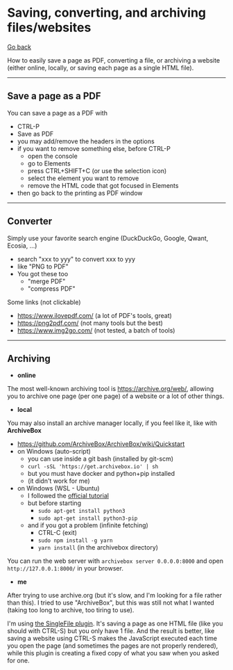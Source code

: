 # Saving, converting, and archiving files/websites

[Go back](..)

How to easily save a page as PDF, converting a file, or archiving a website (either online, locally, or saving each page as a single HTML file).

<hr class="sl">

## Save a page as a PDF

You can save a page as a PDF with

* CTRL-P
* Save as PDF
* you may add/remove the headers in the options
* if you want to remove something else, before CTRL-P
  * open the console
  * go to Elements
  * press CTRL+SHIFT+C (or use the selection icon)
  * select the element you want to remove
  * remove the HTML code that got focused in Elements
* then go back to the printing as PDF window

<hr class="sr">

## Converter

Simply use your favorite search engine (DuckDuckGo, Google, Qwant, Ecosia, ...)

* search "xxx to yyy" to convert xxx to yyy
* like "PNG to PDF"
* You got these too
  * "merge PDF"
  * "compress PDF"

Some links (not clickable)

* https://www.ilovepdf.com/ (a lot of PDF's tools, great)
* https://png2pdf.com/ (not many tools but the best)
* https://www.img2go.com/ (not tested, a batch of tools)

<hr class="sr">

## Archiving

* **online**

The most well-known archiving tool is <https://archive.org/web/>, allowing you to archive one page (per one page) of a website or a lot of other things.

* **local**

You may also install an archive manager locally, if you feel like it, like with **ArchiveBox**

* <https://github.com/ArchiveBox/ArchiveBox/wiki/Quickstart>
* on Windows (auto-script)
  * you can use inside a git bash (installed by git-scm)
  * ``curl -sSL 'https://get.archivebox.io' | sh``
  * but you must have docker and python+pip installed
  * (it didn't work for me)
* on Windows (WSL - Ubuntu)
  * I followed the [official tutorial](https://github.com/ArchiveBox/ArchiveBox#quickstart)
  * but before starting
    * ``sudo apt-get install python3``
    * ``sudo apt-get install python3-pip``
  * and if you got a problem (infinite fetching)
    * CTRL-C (exit)
    * ``sudo npm install -g yarn``
    * ``yarn install`` (in the archivebox directory)

You can run the web server with ``archivebox server 0.0.0.0:8000`` and open ``http://127.0.0.1:8000/`` in your browser.

* **me**

After trying to use archive.org (but it's slow, and I'm looking for a file rather than this). I tried to use "ArchiveBox", but this was still not what I wanted (taking too long to archive, too tiring to use). 


I'm  using [the SingleFile plugin](https://github.com/gildas-lormeau/SingleFile#install). It's saving a page as one HTML file (like you should with CTRL-S) but you only have 1 file. And the result is better, like saving a website using CTRL-S makes the JavaScript executed each time you open the page (and sometimes the pages are not properly rendered), while this plugin is creating a fixed copy of what you saw when you asked for one.